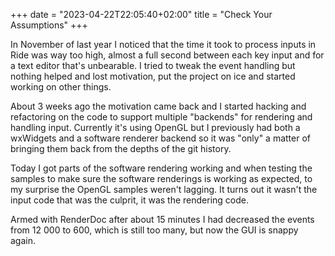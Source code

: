 +++
date = "2023-04-22T22:05:40+02:00"
title = "Check Your Assumptions"
+++

In November of last year I noticed that the time it took to process inputs in Ride was way too high, almost a full second between each key input and for a text editor that's unbearable. I tried to tweak the event handling but nothing helped and lost motivation, put the project on ice and started working on other things.

About 3 weeks ago the motivation came back and I started hacking and refactoring on the code to support multiple "backends" for rendering and handling input. Currently it's using OpenGL but I previously had both a wxWidgets and a software renderer backend so it was "only" a matter of bringing them back from the depths of the git history.

Today I got parts of the software rendering working and when testing the samples to make sure the software renderings is working as expected, to my surprise the OpenGL samples weren't lagging. It turns out it wasn't the input code that was the culprit, it was the rendering code.

Armed with RenderDoc after about 15 minutes I had decreased the events from 12 000 to 600, which is still too many, but now the GUI is snappy again.

